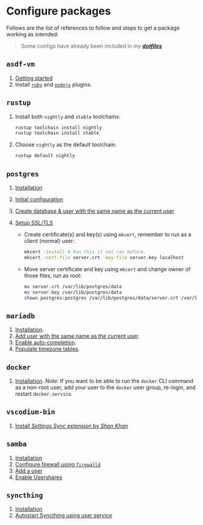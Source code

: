# Configure packages

Follows are the list of references to follow and steps to get a package working as intended:

> Some configs have already been included in my [**_dotfiles_**](https://github.com/vuong-cuong-phoenix/dotfiles)

## `asdf-vm`

1. [Getting started](https://asdf-vm.com/guide/getting-started.html)
2. Install [`ruby`](https://github.com/asdf-vm/asdf-ruby) and [`nodejs`](https://github.com/asdf-vm/asdf-nodejs) plugins.

## `rustup`

1. Install both `nightly` and `stable` toolchains:

    ```sh
    rustup toolchain install nightly
    rustup toolchain install stable
    ```

2. Choose `nightly` as the default toolchain:

    ```sh
    rustup default nightly
    ```

## `postgres`

1. [Installation](https://wiki.archlinux.org/title/PostgreSQL#Installation)
2. [Initial configuration](https://wiki.archlinux.org/title/PostgreSQL#Initial_configuration)
3. [Create database & user with the same name as the current user](https://wiki.archlinux.org/title/PostgreSQL#Create_your_first_database/user)
4. [Setup SSL/TLS](https://www.postgresql.org/docs/current/ssl-tcp.html)

    - Create certificate(s) and key(s) using `mkcert`, remember to run as a client (normal) user:

      ```sh
      mkcert -install # Run this if not ran before.
      mkcert -cert-file server.crt -key-file server.key localhost
      ```

    - Move server certificate and key using `mkcert` and change owner of those files, run as root:

      ```sh
      mv server.crt /var/lib/postgres/data
      mv server.key /var/lib/postgres/data
      chown postgres:postgres /var/lib/postgres/data/server.crt /var/lib/postgres/data/server.key
      ```

## `mariadb`

1. [Installation](https://wiki.archlinux.org/title/MariaDB#Installation).
2. [Add user with the same name as the current user](https://wiki.archlinux.org/title/MariaDB#Add_user).
3. [Enable auto-completion](https://wiki.archlinux.org/title/MariaDB#Enable_auto-completion).
4. [Populate timezone tables](https://wiki.archlinux.org/title/MariaDB#Time_zone_tables).

## `docker`

1. [Installation](https://wiki.archlinux.org/title/Docker#Installation).
    _Note:_ If you want to be able to run the `docker` CLI command as a non-root user, add your user to the `docker` user group, re-login, and restart `docker.service`.

## `vscodium-bin`

1. [Install _Settings Sync_ extension by _Shan Khan_](https://marketplace.visualstudio.com/items?itemName=Shan.code-settings-sync)

## `samba`

1. [Installation](https://wiki.archlinux.org/title/Samba#Installation)
2. [Configure firewall using `firewalld`](https://wiki.archlinux.org/title/Samba#firewalld_service)
3. [Add a user](https://wiki.archlinux.org/title/Samba#Adding_a_user)
4. [Enable Usershares](https://wiki.archlinux.org/title/Samba#Enable_Usershares)

## `syncthing`

1. [Installation](https://wiki.archlinux.org/title/Syncthing#Installation)
2. [Autostart Syncthing using user service](https://wiki.archlinux.org/title/Syncthing#User_service)
